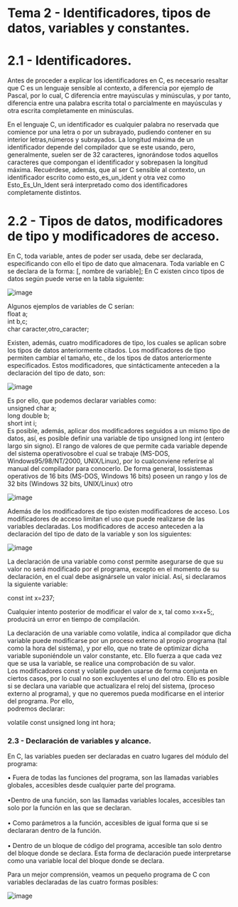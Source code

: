 <h1> Tema 2 - Identificadores, tipos de datos, variables
y constantes. </h1>

<h1> 2.1 - Identificadores.</h1>

<p>Antes de proceder a explicar los identificadores en C, es necesario resaltar que C es un lenguaje sensible al contexto, a diferencia por ejemplo de Pascal, por lo cual, C diferencia entre mayúsculas y minúsculas, y por tanto, diferencia entre una palabra escrita total o parcialmente en mayúsculas y otra escrita completamente en minúsculas.</p>

<p>En el lenguaje C, un identificador es cualquier palabra no reservada que comience por una letra o por un subrayado, pudiendo contener en su interior letras,números y subrayados. La longitud máxima de un identificador depende del compilador que se este usando, pero, generalmente, suelen ser de 32 caracteres, ignorándose todos aquellos caracteres que compongan el identificador y sobrepasen la longitud máxima. Recuérdese, además, que al ser C sensible al contexto, un identificador escrito como esto_es_un_ident y otra vez como Esto_Es_Un_Ident será interpretado como dos identificadores completamente distintos.</p>

<h1> 2.2 - Tipos de datos, modificadores de tipo y modificadores
de acceso. </h1>

<P>En C, toda variable, antes de poder ser usada, debe ser declarada, especificando con ello el tipo de dato que almacenara. Toda variable en C se declara de la forma: <tipo de dato> <nombre de variable> [, nombre de variable]; En C existen cinco tipos de datos según puede verse en la tabla siguiente: </P>

![image](https://github.com/user-attachments/assets/74759276-8285-41d7-b76d-ba236b4660cf)

<P>Algunos ejemplos de variables de C serían:<br>
float a;<br>
int b,c;<br>
char caracter,otro_caracter;</P>

<p>Existen, además, cuatro modificadores de tipo, los cuales se aplican sobre los tipos de datos anteriormente citados. Los modificadores de tipo permiten cambiar el tamaño, etc., de los tipos de datos anteriormente especificados. Estos modificadores, que sintácticamente anteceden a la declaración del tipo de dato, son:
</p>

![image](https://github.com/user-attachments/assets/c935b487-9261-4b3b-9678-dd417d3d7804)

<p>Es por ello, que podemos declarar variables como:<br>
unsigned char a;<br>
long double b;<br>
short int i;<br>
Es posible, además, aplicar dos modificadores seguidos a un mismo tipo de datos, así, es posible definir una variable de tipo unsigned long int (entero largo sin
signo). El rango de valores de que permite cada variable depende del sistema operativosobre el cual se trabaje (MS-DOS, Windows95/98/NT/2000, UNIX/Linux), por lo cualconviene referirse al manual del compilador para conocerlo. De forma general, lossistemas operativos de 16 bits (MS-DOS, Windows 16 bits) poseen un rango y los de 32 bits (Windows 32 bits, UNIX/Linux) otro </p>

![image](https://github.com/user-attachments/assets/732f8c53-464e-428d-be41-d077a00c426b)

<p>Además de los modificadores de tipo existen modificadores de acceso. Los modificadores de acceso limitan el uso que puede realizarse de las variables declaradas. Los modificadores de acceso anteceden a la declaración del tipo de dato de la variable y son los siguientes:</p>

![image](https://github.com/user-attachments/assets/101161d3-bb50-4ef0-b561-be461cb155af)

<p>La declaración de una variable como const permite asegurarse de que su valor no será modificado por el programa, excepto en el momento de su declaración, en el cual debe asignársele un valor inicial. Así, si declaramos la siguiente variable:</p>
<p>const int x=237;</p>
<p>Cualquier intento posterior de modificar el valor de x, tal como x=x+5;, producirá un error en tiempo de compilación.</p>
<p> La declaración de una variable como volatile, indica al compilador que dicha variable puede modificarse por un proceso externo al propio programa (tal como la hora del sistema), y por ello, que no trate de optimizar dicha variable suponiéndole un valor constante, etc. Ello fuerza a que cada vez que se usa la variable, se realice una comprobación de su valor.<br>
Los modificadores const y volatile pueden usarse de forma conjunta en ciertos casos, por lo cual no son excluyentes el uno del otro. Ello es posible si se declara una variable que actualizara el reloj del sistema, (proceso externo al programa), y que no queremos pueda modificarse en el interior del programa. Por ello, <br> podremos declarar:</p>
<p>volatile const unsigned long int hora;</p>

<h3>2.3 - Declaración de variables y alcance.</h3>
<p>En C, las variables pueden ser declaradas en cuatro lugares del módulo del
programa:</p>
<p>• Fuera de todas las funciones del programa, son las llamadas variables globales,
accesibles desde cualquier parte del programa.<br><br> 
•Dentro de una función, son las llamadas variables locales, accesibles tan solo por la función en las que se declaran.<br><br>
• Como parámetros a la función, accesibles de igual forma que si se declararan
dentro de la función.<br><br>
• Dentro de un bloque de código del programa, accesible tan solo dentro del
bloque donde se declara. Esta forma de declaración puede interpretarse como
una variable local del bloque donde se declara.</p>
<p>Para un mejor comprensión, veamos un pequeño programa de C con variables
declaradas de las cuatro formas posibles:</p>

![image](https://github.com/user-attachments/assets/0cb441eb-8936-43f0-b387-c071c03a7174)
